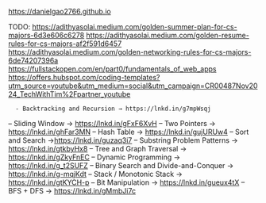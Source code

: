 https://danielgao2766.github.io

TODO: https://adithyasolai.medium.com/golden-summer-plan-for-cs-majors-6d3e606c6278
      https://adithyasolai.medium.com/golden-resume-rules-for-cs-majors-af2f591d6457
      https://adithyasolai.medium.com/golden-networking-rules-for-cs-majors-6de74207396a
      https://fullstackopen.com/en/part0/fundamentals_of_web_apps
      https://offers.hubspot.com/coding-templates?utm_source=youtube&utm_medium=social&utm_campaign=CR00487Nov2024_TechWithTim%2Fpartner_youtube


      - Backtracking and Recursion → https://lnkd.in/g7mpWsqj
– Sliding Window → https://lnkd.in/gFxF6XvH
– Two Pointers → https://lnkd.in/ghFar3MN
– Hash Table → https://lnkd.in/gujURUw4
– Sort and Search →https://lnkd.in/guzaq3i7
– Substring Problem Patterns → https://lnkd.in/gtkbyHx8
– Tree and Graph Traversal → https://lnkd.in/gZkyFnEC
– Dynamic Programming → https://lnkd.in/g_t2SUFZ
– Binary Search and Divide-and-Conquer → https://lnkd.in/g-mqjKdt
– Stack / Monotonic Stack → https://lnkd.in/gtKYCH-p
– Bit Manipulation → https://lnkd.in/gueux4tX
– BFS + DFS → https://lnkd.in/gMmbJi7c
